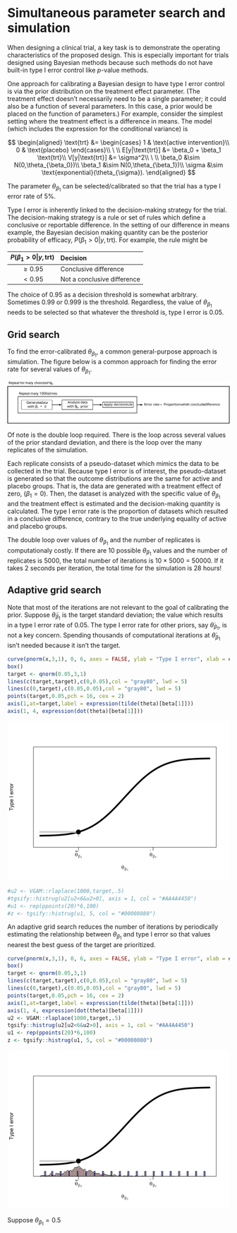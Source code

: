 # Simultaneous parameter search and simulation

When designing a clinical trial, a key task is to demonstrate the
operating characteristics of the proposed design. This is especially
important for trials designed using Bayesian methods because such
methods do not have built-in type I error control like $p$-value
methods.

One approach for calibrating a Bayesian design to have type I error
control is via the prior distribution on the treatment effect parameter.
(The treatment effect doesn’t necessarily need to be a single parameter;
it could also be a function of several parameters. In this case, a prior
would be placed on the function of parameters.) For example, consider
the simplest setting where the treatment effect is a difference in
means. The model (which includes the expression for the conditional
variance) is

$$
\begin{aligned}
\text{trt} &= \begin{cases} 
1 & \text{active intervention}\\
0 & \text{placebo}
\end{cases}\\
\ \\
E[y|\text{trt}] &= \beta_0 + \beta_1 \text{trt}\\
V[y|\text{trt}] &= \sigma^2\\
\ \\
\beta_0 &\sim N(0,\theta_{\beta_0})\\
\beta_1 &\sim N(0,\theta_{\beta_1})\\
\sigma &\sim \text{exponential}(\theta_{\sigma}).
\end{aligned}
$$

The parameter $\theta_{\beta_1}$ can be selected/calibrated so that the
trial has a type I error rate of 5%.

Type I error is inherently linked to the decision-making strategy for
the trial. The decision-making strategy is a rule or set of rules which
define a conclusive or reportable difference. In the setting of our
difference in means example, the Bayesian decision making quantity can
be the posterior probability of efficacy, $P(\beta_1>0|y, \text{trt})$.
For example, the rule might be

| $P(\beta_1>0\vert y, \text{trt})$ | Decision                    |
|:---------------------------------:|:----------------------------|
|            $\geq 0.95$            | Conclusive difference       |
|             $< 0.95$              | Not a conclusive difference |

The choice of $0.95$ as a decision threshold is somewhat arbitrary.
Sometimes $0.99$ or $0.999$ is the threshold. Regardless, the value of
$\theta_{\beta_1}$ needs to be selected so that whatever the threshold
is, type I error is 0.05.

## Grid search

To find the error-calibrated $\theta_{\beta_1}$, a common
general-purpose approach is simulation. The figure below is a common
approach for finding the error rate for several values of
$\theta_{\beta_1}$.

![](dynamic-grid-search-simulation_files/figure-gfm/unnamed-chunk-2-1.svg)<!-- -->

Of note is the double loop required. There is the loop across several
values of the prior standard deviation, and there is the loop over the
many replicates of the simulation.

Each replicate consists of a pseudo-dataset which mimics the data to be
collected in the trial. Because type I error is of interest, the
pseudo-dataset is generated so that the outcome distributions are the
same for active and placebo groups. That is, the data are generated with
a treatment effect of zero, ($\beta_1=0$). Then, the dataset is analyzed
with the specific value of $\theta_{\beta_1}$ and the treatment effect
is estimated and the decision-making quantity is calculated. The type I
error rate is the proportion of datasets which resulted in a conclusive
difference, contrary to the true underlying equality of active and
placebo groups.

The double loop over values of $\theta_{\beta_1}$ and the number of
replicates is computationaly costly. If there are 10 possible
$\theta_{\beta_1}$ values and the number of replicates is 5000, the
total number of iterations is $10\times 5000$ = 50000. If it takes 2
seconds per iteration, the total time for the simulation is 28 hours!

## Adaptive grid search

Note that most of the iterations are not relevant to the goal of
calibrating the prior. Suppose $\tilde{\theta}_{\beta_1}$ is the target
standard deviation; the value which results in a type I error rate of
0.05. The type I error rate for other priors, say
$\dot{\theta}_{\beta_1}$, is not a key concern. Spending thousands of
computational iterations at $\dot{\theta}_{\beta_1}$ isn’t needed
because it isn’t the target.

``` r
curve(pnorm(x,3,1), 0, 6, axes = FALSE, ylab = "Type I error", xlab = expression(theta[beta[1]]), lwd = 5, ylim = c(-0.1,1.1))
box()
target <- qnorm(0.05,3,1)
lines(c(target,target),c(0,0.05),col = "gray80", lwd = 5)
lines(c(0,target),c(0.05,0.05),col = "gray80", lwd = 5)
points(target,0.05,pch = 16, cex = 2)
axis(1,at=target,label = expression(tilde(theta)[beta[1]]))
axis(1, 4, expression(dot(theta)[beta[1]]))
```

![](dynamic-grid-search-simulation_files/figure-gfm/unnamed-chunk-3-1.svg)<!-- -->

``` r
#u2 <- VGAM::rlaplace(1000,target,.5)
#tgsify::histrug(u2[u2<6&u2>0], axis = 1, col = "#AA4A4450")
#u1 <- rep(ppoints(20)*6,100)
#z <- tgsify::histrug(u1, 5, col = "#00008080")
```

An adaptive grid search reduces the number of iterations by periodically
estimating the relationship between $\theta_{\beta_1}$ and type I error
so that values nearest the best guess of the target are prioritized.

``` r
curve(pnorm(x,3,1), 0, 6, axes = FALSE, ylab = "Type I error", xlab = expression(theta[beta[1]]), lwd = 5, ylim = c(-0.1,1.1))
box()
target <- qnorm(0.05,3,1)
lines(c(target,target),c(0,0.05),col = "gray80", lwd = 5)
lines(c(0,target),c(0.05,0.05),col = "gray80", lwd = 5)
points(target,0.05,pch = 16, cex = 2)
axis(1,at=target,label = expression(tilde(theta)[beta[1]]))
axis(1, 4, expression(dot(theta)[beta[1]]))
u2 <- VGAM::rlaplace(1000,target,.5)
tgsify::histrug(u2[u2<6&u2>0], axis = 1, col = "#AA4A4450")
u1 <- rep(ppoints(20)*6,100)
z <- tgsify::histrug(u1, 5, col = "#00008080")
```

![](dynamic-grid-search-simulation_files/figure-gfm/unnamed-chunk-4-1.svg)<!-- -->

Suppose $\theta_{\beta_1} = 0.5$
